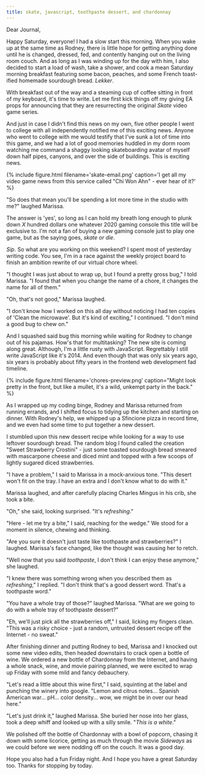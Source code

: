 ```yaml
---
title: skate, javascript, toothpaste dessert, and chardonnay
---
```


Dear Journal,

Happy Saturday, everyone!  I had a slow start this morning.  When you
wake up at the same time as Rodney, there is little hope for getting
anything done until he is changed, dressed, fed, and contently hanging
out on the living room couch.  And as long as I was winding up for the
day with him, I also decided to start a load of wash, take a shower,
and cook a mean Saturday morning breakfast featuring some bacon,
peaches, and some French toast-ified homemade sourdough bread.
_Lekker_.

With breakfast out of the way and a steaming cup of coffee sitting in
front of my keyboard, it's time to write.  Let me first kick things
off my giving EA props for announcing that they are resurrecting the
original _Skate_ video game series.

And just in case I didn't find this news on my own, five other people
I went to college with all independently notified me of this exciting
news.  Anyone who went to college with me would testify that I've sunk
a lot of time into this game, and we had a lot of good memories
huddled in my dorm room watching me command a shaggy looking
skateboarding avatar of myself down half pipes, canyons, and over the
side of buildings.  This is exciting news.

{% include figure.html
filename='skate-email.png'
caption='I get all my video game news from this service called "Chi
Won Ahn" - ever hear of it?' %}

"So does that mean you'll be spending a lot more time in the studio
with me?" laughed Marissa.

The answer is 'yes', so long as I can hold my breath long enough to
plunk down _X_ hundred dollars one whatever 2020 gaming console this
title will be exclusive to.  I'm not a fan of buying a new gaming
console just to play one game, but as the saying goes, *skate or die*.

_Sip_.  So what are you working on this weekend?  I spent most of
yesterday writing code.  You see, I'm in a race against the weekly
project board to finish an ambition rewrite of our virtual chore
wheel.

"I thought I was just about to wrap up, but I found a pretty gross
bug," I told Marissa.  "I found that when you change the name of a
chore, it changes the name for all of them."

"Oh, that's not good," Marissa laughed.

"I don't know how I worked on this all day without noticing I had ten
copies of 'Clean the microwave'.  But it's kind of exciting," I
continued.  "I don't mind a good bug to chew on."

And I squashed said bug this morning while waiting for Rodney to
change out of his pajamas.  How's that for multitasking?  The new site
is coming along great.  Although, I'm a little rusty with JavaScript.
Regrettably I still write JavaScript like it's 2014.  And even though
that was only six years ago, six years is probably about fifty years
in the frontend web development fad timeline.

{% include figure.html
filename='chores-preview.png'
caption="Might look pretty in the front, but like a mullet, it's a
wild, unkempt party in the back." %}

As I wrapped up my coding binge, Rodney and Marissa returned from
running errands, and I shifted focus to tidying up the kitchen and
starting on dinner.  With Rodney's help, we whipped up a Sfincione
pizza in record time, and we even had some time to put together a
new dessert.

I stumbled upon this new dessert recipe while looking for a way to use
leftover sourdough bread.  The random blog I found called the creation
"Sweet Strawberry Crostini" - just some toasted sourdough bread
smeared with mascarpone cheese and diced mint and topped with a few
scoops of lightly sugared diced strawberries.

"I have a problem," I said to Marissa in a mock-anxious tone.  "This
desert won't fit on the tray.  I have an extra and I don't know what
to do with it."

Marissa laughed, and after carefully placing Charles Mingus in his
crib, she took a bite.

"Oh," she said, looking surprised.  "It's _refreshing_."

"Here - let me try a bite," I said, reaching for the wedge."  We stood
for a moment in silence, chewing and thinking.

"Are you sure it doesn't just taste like toothpaste and strawberries?"
I laughed.  Marissa's face changed, like the thought was causing her
to retch.

"Well now that you said _toothpaste_, I don't think I can enjoy these
anymore," she laughed.

"I knew there was something wrong when you described them as
_refreshing_," I replied.  "I don't think that's a good dessert word.
That's a toothpaste word."

"You have a whole tray of those?" laughed Marissa.  "What are we going
to do with a whole tray of toothpaste dessert?"

"Eh, we'll just pick all the strawberries off," I said, licking my
fingers clean.  "This was a risky choice - just a random, untrusted
dessert recipe off the Internet - no sweat."

After finishing dinner and putting Rodney to bed, Marissa and I
knocked out some new video edits, then headed downstairs to crack open
a bottle of wine.  We ordered a new bottle of Chardonnay from the
Internet, and having a whole snack, wine, and movie pairing planned,
we were excited to wrap up Friday with some mild and fancy debauchery.

"Let's read a little about this wine first," I said, squinting at the
label and punching the winery into google.  "Lemon and citrus
notes... Spanish American war... pH... color density... wow, we might
be in over our head here."

"Let's just drink it," laughed Marissa.  She buried her nose into her
glass, took a deep whiff and looked up with a silly smile.  "_This is
a white_."

We polished off the bottle of Chardonnay with a bowl of popcorn,
chasing it down with some licorice, getting as much through the movie
_Sideways_ as we could before we were nodding off on the couch.  It
was a good day.

Hope you also had a fun Friday night.  And I hope you have a great
Saturday too.  Thanks for stopping by today.
